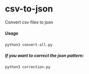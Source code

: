 # csv-to-json
Convert csv files to json
##### Usage
``
python3 convert-all.py
``
##### If you want to correct the json pattern:
``
python3 correction.py
``